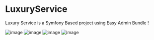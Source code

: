 # LuxuryService

Luxury Service is a Symfony Based project using Easy Admin Bundle !

![image](https://github.com/SaItiplouf/LuxuryService/assets/120452681/2b35074a-b6c8-40b0-95f2-d2a7cff461b0)
![image](https://github.com/SaItiplouf/LuxuryService/assets/120452681/3184dc2b-fd7c-439a-bc8d-98e2ee7ed634)
![image](https://github.com/SaItiplouf/LuxuryService/assets/120452681/5912a4d2-2191-4ff2-b160-d09228abaf2d)
![image](https://github.com/SaItiplouf/LuxuryService/assets/120452681/fb7bd916-8e04-4a85-af5e-4f3c2953a31a)
